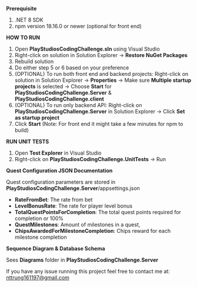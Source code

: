 **Prerequisite**
1. .NET 8 SDK
2. npm version 18.16.0 or newer (optional for front end)

**HOW TO RUN**
1. Open **PlayStudiosCodingChallenge.sln** using Visual Studio
2. Right-click on solution in Solution Explorer -> **Restore NuGet Packages**
3. Rebuild solution
4. Do either step 5 or 6 based on your preference
5. (OPTIONAL) To run both front end and backend projects: Right-click on solution in Solution Explorer -> **Properties** -> Make sure **Multiple startup projects** is selected -> Choose **Start** for **PlayStudiosCodingChallenge.Server** & **PlayStudiosCodingChallenge.client**
6. (OPTIONAL) To run only backend API: Right-click on **PlayStudiosCodingChallenge.Server** in Solution Explorer -> Click **Set as startup project**
7. Click **Start** (Note: For front end it might take a few minutes for npm to build)

**RUN UNIT TESTS**
1. Open **Test Explorer** in Visual Studio
2. Right-click on **PlayStudiosCodingChallenge.UnitTests** -> Run

**Quest Configuration JSON Documentation**

Quest configuration parameters are stored in **PlayStudiosCodingChallenge.Server**/appsettings.json
- **RateFromBet**: The rate from bet
- **LevelBonusRate**: The rate for player level bonus
- **TotalQuestPointsForCompletion**: The total quest points required for completion or 100%
- **QuestMilestones**: Amount of milestones in a quest,
- **ChipsAwardedForMilestoneCompletion**: Chips reward for each milestone completion

**Sequence Diagram & Database Schema**

Sees **Diagrams** folder in **PlayStudiosCodingChallenge.Server**

If you have any issue running this project feel free to contact me at: nttrung161197@gmail.com
